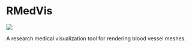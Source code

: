 # RMedVis

<a href="https://github.com/stisol/rmedvis/actions/workflows/main.yml">
  <img src="https://github.com/stisol/rmedvis/actions/workflows/main.yml/badge.svg"/>
</a>

A research medical visualization tool for rendering blood vessel meshes.
